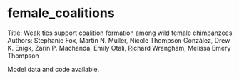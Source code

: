 # female_coalitions


Title: Weak ties support coalition formation among wild female chimpanzees 
Authors: Stephanie Fox, Martin N. Muller, Nicole Thompson González, Drew K. Enigk, Zarin P. Machanda, Emily Otali, Richard Wrangham, Melissa Emery Thompson

Model data and code available.

